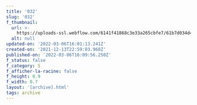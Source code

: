 ```yaml
---
title: '032'
slug: '032'
f_thumbnail:
  url: >-
    https://uploads-ssl.webflow.com/6141f41868c3e33a265cbfe7/61b7d034d4fa436c122aa26e_032.jpg
  alt: null
updated-on: '2022-03-06T16:01:13.241Z'
created-on: '2021-12-13T22:59:03.968Z'
published-on: '2022-03-06T16:09:56.250Z'
f_status: false
f_category: S
f_afficher-la-racine: false
f_height: 0.9
f_width: 0.7
layout: '[archive].html'
tags: archive
---
```



